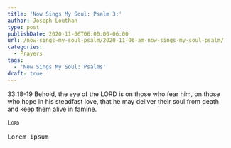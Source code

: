 ```yaml
---
title: 'Now Sings My Soul: Psalm 3:'
author: Joseph Louthan
type: post
publishDate: 2020-11-06T06:00:00-06:00
url: /now-sings-my-soul-psalm/2020-11-06-am-now-sings-my-soul-psalm/
categories:
  - Prayers
tags:
  - 'Now Sings My Soul: Psalms'
draft: true
---
```

33:18-19 Behold, the eye of the LORD is on those who fear him, 
      on those who hope in his steadfast love, 
      that he may deliver their soul from death 
      and keep them alive in famine. 
<pre>
<div style="font-variant: small-caps;">Lord</div>
Lorem ipsum
</pre>
